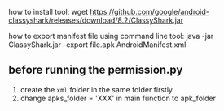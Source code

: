 how to install tool:
wget https://github.com/google/android-classyshark/releases/download/8.2/ClassyShark.jar



how to export manifest file using command line tool:
java -jar ClassyShark.jar -export file.apk AndroidManifest.xml


## before running the permission.py
1. create the `xml` folder in the same folder firstly
2. change apks_folder = 'XXX' in main function to apk_folder




